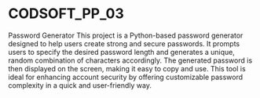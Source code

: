 # CODSOFT_PP_03

Password Generator
This project is a Python-based password generator designed to help users create strong and secure passwords. It prompts users to specify the desired password length and generates a unique, random combination of characters accordingly. The generated password is then displayed on the screen, making it easy to copy and use. This tool is ideal for enhancing account security by offering customizable password complexity in a quick and user-friendly way.
